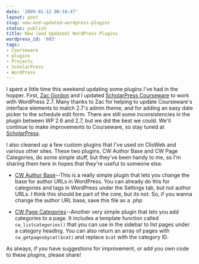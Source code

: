 ```yaml
---
date: '2009-01-12 00:18:47'
layout: post
slug: new-and-updated-wordpress-plugins
status: publish
title: New (and Updated) WordPress Plugins
wordpress_id: '603'
tags:
- Courseware
- plugins
- Projects
- ScholarPress
- WordPress
---
```


I spent a little time this weekend updating some plugins I've had in the hopper. First, [Zac Gordon](http://zgordon.org/) and I updated [ScholarPress Courseware](http://wordpress.org/extend/plugins/scholarpress-courseware/) to work with WordPress 2.7. Many thanks to Zac for helping to update Courseware's interface elements to match 2.7's admin theme, and for adding an easy date picker to the schedule edit form. There are still some inconsistencies in the plugin between WP 2.6 and 2.7, but we did the best we could. We'll continue to make improvements to Courseware, so stay tuned at [ScholarPress](http://scholarpress.net).




I also cleaned up a few custom plugins that I've used on ClioWeb and various other sites. These two plugins, CW Author Base and CW Page Categories, do some simple stuff, but they've been handy to me, so I'm sharing them here in hopes that they're useful to someone else.






  * [CW Author Base](/downloads/cw_authorbase.txt)--This is a really simple plugin that lets you change the base for author URLs in WordPress. You can already do this for categories and tags in WordPress under the Settings tab, but not author URLs. I think this should be part of the core, but its not. So, if you wanna change the author URL base, save this file as a .php


  * [CW Page Categories](/downloads/cw_pagecategories.txt)--Another very simple plugin that lets you add categories to a page. It includes a template function called `cw_listcategories()` that you can use in the sidebar to list pages under a category heading. You can also return an array of pages with `cw_getpagesbycat($cat)` and replace `$cat` with the category ID.




As always, if you have suggestions for improvement, or add you own code to these plugins, please share!
